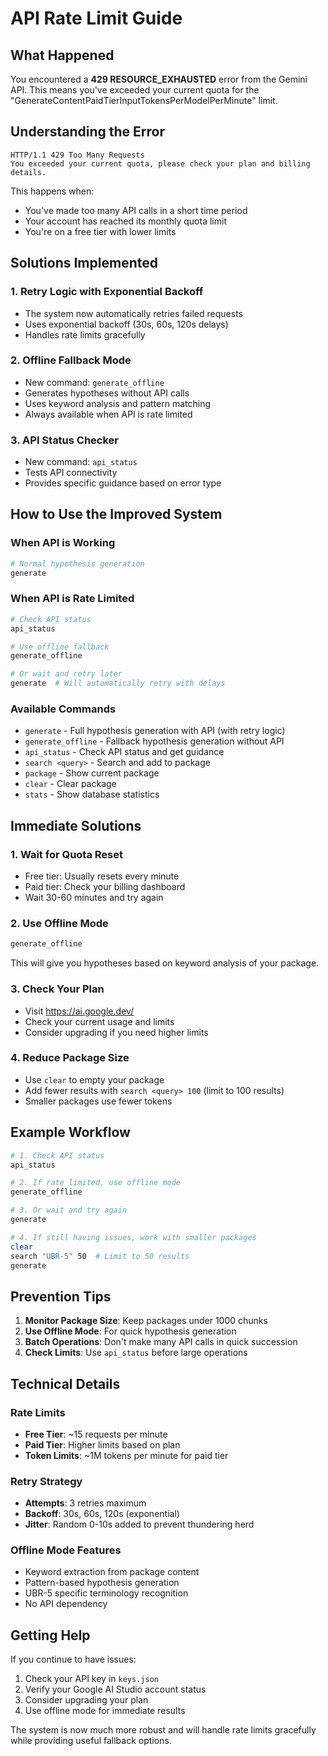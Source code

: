 # API Rate Limit Guide

## What Happened

You encountered a **429 RESOURCE_EXHAUSTED** error from the Gemini API. This means you've exceeded your current quota for the "GenerateContentPaidTierInputTokensPerModelPerMinute" limit.

## Understanding the Error

```
HTTP/1.1 429 Too Many Requests
You exceeded your current quota, please check your plan and billing details.
```

This happens when:
- You've made too many API calls in a short time period
- Your account has reached its monthly quota limit
- You're on a free tier with lower limits

## Solutions Implemented

### 1. **Retry Logic with Exponential Backoff**
- The system now automatically retries failed requests
- Uses exponential backoff (30s, 60s, 120s delays)
- Handles rate limits gracefully

### 2. **Offline Fallback Mode**
- New command: `generate_offline`
- Generates hypotheses without API calls
- Uses keyword analysis and pattern matching
- Always available when API is rate limited

### 3. **API Status Checker**
- New command: `api_status`
- Tests API connectivity
- Provides specific guidance based on error type

## How to Use the Improved System

### When API is Working
```bash
# Normal hypothesis generation
generate
```

### When API is Rate Limited
```bash
# Check API status
api_status

# Use offline fallback
generate_offline

# Or wait and retry later
generate  # Will automatically retry with delays
```

### Available Commands
- `generate` - Full hypothesis generation with API (with retry logic)
- `generate_offline` - Fallback hypothesis generation without API
- `api_status` - Check API status and get guidance
- `search <query>` - Search and add to package
- `package` - Show current package
- `clear` - Clear package
- `stats` - Show database statistics

## Immediate Solutions

### 1. **Wait for Quota Reset**
- Free tier: Usually resets every minute
- Paid tier: Check your billing dashboard
- Wait 30-60 minutes and try again

### 2. **Use Offline Mode**
```bash
generate_offline
```
This will give you hypotheses based on keyword analysis of your package.

### 3. **Check Your Plan**
- Visit https://ai.google.dev/
- Check your current usage and limits
- Consider upgrading if you need higher limits

### 4. **Reduce Package Size**
- Use `clear` to empty your package
- Add fewer results with `search <query> 100` (limit to 100 results)
- Smaller packages use fewer tokens

## Example Workflow

```bash
# 1. Check API status
api_status

# 2. If rate limited, use offline mode
generate_offline

# 3. Or wait and try again
generate

# 4. If still having issues, work with smaller packages
clear
search "UBR-5" 50  # Limit to 50 results
generate
```

## Prevention Tips

1. **Monitor Package Size**: Keep packages under 1000 chunks
2. **Use Offline Mode**: For quick hypothesis generation
3. **Batch Operations**: Don't make many API calls in quick succession
4. **Check Limits**: Use `api_status` before large operations

## Technical Details

### Rate Limits
- **Free Tier**: ~15 requests per minute
- **Paid Tier**: Higher limits based on plan
- **Token Limits**: ~1M tokens per minute for paid tier

### Retry Strategy
- **Attempts**: 3 retries maximum
- **Backoff**: 30s, 60s, 120s (exponential)
- **Jitter**: Random 0-10s added to prevent thundering herd

### Offline Mode Features
- Keyword extraction from package content
- Pattern-based hypothesis generation
- UBR-5 specific terminology recognition
- No API dependency

## Getting Help

If you continue to have issues:
1. Check your API key in `keys.json`
2. Verify your Google AI Studio account status
3. Consider upgrading your plan
4. Use offline mode for immediate results

The system is now much more robust and will handle rate limits gracefully while providing useful fallback options. 